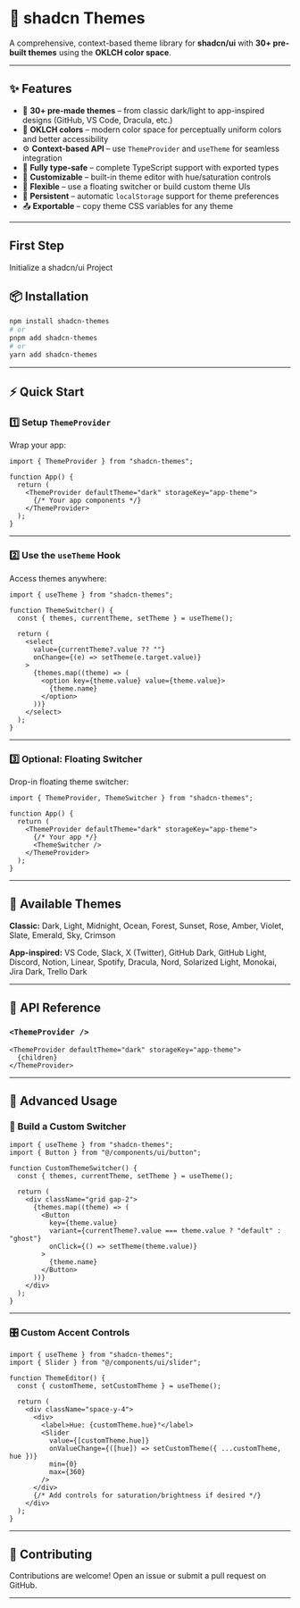 # 🧩 shadcn Themes

A comprehensive, context-based theme library for **shadcn/ui** with **30+ pre-built themes** using the **OKLCH color space**.

---

## ✨ Features

- 🎨 **30+ pre-made themes** – from classic dark/light to app-inspired designs (GitHub, VS Code, Dracula, etc.)
- 🌈 **OKLCH colors** – modern color space for perceptually uniform colors and better accessibility
- ⚙️ **Context-based API** – use `ThemeProvider` and `useTheme` for seamless integration
- 🧠 **Fully type-safe** – complete TypeScript support with exported types
- 🧩 **Customizable** – built-in theme editor with hue/saturation controls
- 🧘 **Flexible** – use a floating switcher or build custom theme UIs
- 💾 **Persistent** – automatic `localStorage` support for theme preferences
- 📤 **Exportable** – copy theme CSS variables for any theme

---

## First Step

Initialize a shadcn/ui Project

## 📦 Installation

```bash
npm install shadcn-themes
# or
pnpm add shadcn-themes
# or
yarn add shadcn-themes
```

---

## ⚡ Quick Start

### 1️⃣ Setup `ThemeProvider`

Wrap your app:

```tsx
import { ThemeProvider } from "shadcn-themes";

function App() {
  return (
    <ThemeProvider defaultTheme="dark" storageKey="app-theme">
      {/* Your app components */}
    </ThemeProvider>
  );
}
```

---

### 2️⃣ Use the `useTheme` Hook

Access themes anywhere:

```tsx
import { useTheme } from "shadcn-themes";

function ThemeSwitcher() {
  const { themes, currentTheme, setTheme } = useTheme();

  return (
    <select
      value={currentTheme?.value ?? ""}
      onChange={(e) => setTheme(e.target.value)}
    >
      {themes.map((theme) => (
        <option key={theme.value} value={theme.value}>
          {theme.name}
        </option>
      ))}
    </select>
  );
}
```

---

### 3️⃣ Optional: Floating Switcher

Drop-in floating theme switcher:

```tsx
import { ThemeProvider, ThemeSwitcher } from "shadcn-themes";

function App() {
  return (
    <ThemeProvider defaultTheme="dark" storageKey="app-theme">
      {/* Your app */}
      <ThemeSwitcher />
    </ThemeProvider>
  );
}
```

---

## 🎨 Available Themes

**Classic:**
Dark, Light, Midnight, Ocean, Forest, Sunset, Rose, Amber, Violet, Slate, Emerald, Sky, Crimson

**App-inspired:**
VS Code, Slack, X (Twitter), GitHub Dark, GitHub Light, Discord, Notion, Linear, Spotify, Dracula, Nord, Solarized Light, Monokai, Jira Dark, Trello Dark

---

## 🧰 API Reference

### `<ThemeProvider />`

```tsx
<ThemeProvider defaultTheme="dark" storageKey="app-theme">
  {children}
</ThemeProvider>
```

---

## 🔧 Advanced Usage

### 🧱 Build a Custom Switcher

```tsx
import { useTheme } from "shadcn-themes";
import { Button } from "@/components/ui/button";

function CustomThemeSwitcher() {
  const { themes, currentTheme, setTheme } = useTheme();

  return (
    <div className="grid gap-2">
      {themes.map((theme) => (
        <Button
          key={theme.value}
          variant={currentTheme?.value === theme.value ? "default" : "ghost"}
          onClick={() => setTheme(theme.value)}
        >
          {theme.name}
        </Button>
      ))}
    </div>
  );
}
```

---

### 🎛️ Custom Accent Controls

```tsx
import { useTheme } from "shadcn-themes";
import { Slider } from "@/components/ui/slider";

function ThemeEditor() {
  const { customTheme, setCustomTheme } = useTheme();

  return (
    <div className="space-y-4">
      <div>
        <label>Hue: {customTheme.hue}°</label>
        <Slider
          value={[customTheme.hue]}
          onValueChange={([hue]) => setCustomTheme({ ...customTheme, hue })}
          min={0}
          max={360}
        />
      </div>
      {/* Add controls for saturation/brightness if desired */}
    </div>
  );
}
```

---

## 🤝 Contributing

Contributions are welcome!
Open an issue or submit a pull request on GitHub.

---
